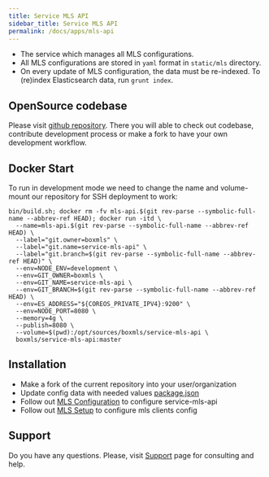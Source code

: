 ```yaml
---
title: Service MLS API
sidebar_title: Service MLS API
permalink: /docs/apps/mls-api
---
```


* The service which manages all MLS configurations.
* All MLS configurations are stored in `yaml` format in `static/mls` directory.
* On every update of MLS configuration, the data must be re-indexed. To (re)index Elasticsearch data, run `grunt index`.

## OpenSource codebase

Please visit [github repository](https://github.com/boxmls/service-mls-api). There you will able to check out codebase, contribute development process 
or make a fork to have your own development workflow.

## Docker Start 

To run in development mode we need to change the name and volume-mount our repository for SSH deployment to work:

```
bin/build.sh; docker rm -fv mls-api.$(git rev-parse --symbolic-full-name --abbrev-ref HEAD); docker run -itd \
  --name=mls-api.$(git rev-parse --symbolic-full-name --abbrev-ref HEAD) \
  --label="git.owner=boxmls" \
  --label="git.name=service-mls-api" \
  --label="git.branch=$(git rev-parse --symbolic-full-name --abbrev-ref HEAD)" \
  --env=NODE_ENV=development \
  --env=GIT_OWNER=boxmls \
  --env=GIT_NAME=service-mls-api \
  --env=GIT_BRANCH=$(git rev-parse --symbolic-full-name --abbrev-ref HEAD) \
  --env=ES_ADDRESS="${COREOS_PRIVATE_IPV4}:9200" \
  --env=NODE_PORT=8080 \
  --memory=4g \
  --publish=8080 \
  --volume=$(pwd):/opt/sources/boxmls/service-mls-api \
  boxmls/service-mls-api:master
```


## Installation

* Make a fork of the current repository into your user/organization
* Update config data with needed values [package.json](https://github.com/boxmls/service-mls-api/blob/master/package.json#L14-L17)
* Follow out [MLS Configuration](https://boxmls.github.io/docs/apps/mls-api/mls-configuration) to configure service-mls-api
* Follow out [MLS Setup](https://boxmls.github.io/docs/apps/mls-api/mls-configuration) to configure mls clients config 

## Support

Do you have any questions. Please, visit [Support](https://boxmls.github.io/support) page for consulting and help.